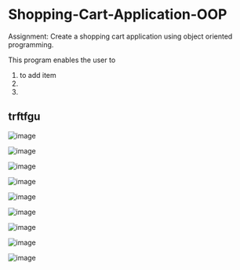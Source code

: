 # Shopping-Cart-Application-OOP

Assignment:
Create a shopping cart application using object oriented programming.

This program enables the user to 
1. to add item
2. 
3. 

## trftfgu

![image](https://user-images.githubusercontent.com/63361851/136696410-b91d370b-22f9-4723-b547-534c0f017717.png)

![image](https://user-images.githubusercontent.com/63361851/136696649-5d294118-b081-4f1b-8478-28665df7ad6b.png)

![image](https://user-images.githubusercontent.com/63361851/136696719-c7d93fbc-6e8f-42d3-bfc7-f41ac4698233.png)

![image](https://user-images.githubusercontent.com/63361851/136696741-4b1a9849-6e78-47fa-9a54-65af0721ab84.png)

![image](https://user-images.githubusercontent.com/63361851/136696808-b5701793-17e6-4503-8dd2-9e8b70d5cc66.png)

![image](https://user-images.githubusercontent.com/63361851/136696828-c2d34127-0ccd-4849-bed4-a06ecd974996.png)

![image](https://user-images.githubusercontent.com/63361851/136696841-61dba7a8-8393-4543-bb09-d771f0a324d0.png)

![image](https://user-images.githubusercontent.com/63361851/136696865-49f88ce6-117f-44d2-b75f-7f85b9ffe959.png)

![image](https://user-images.githubusercontent.com/63361851/136696879-e80cb635-5b13-497a-9339-979ad1d5e63b.png)
